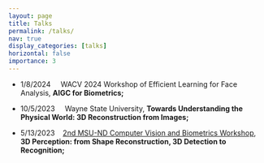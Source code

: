 ```yaml
---
layout: page
title: Talks
permalink: /talks/
nav: true
display_categories: [talks]
horizontal: false
importance: 3
---
```

<div>
    <div>
        <ul>
            <li>1/8/2024&nbsp;&nbsp;&nbsp;&nbsp; WACV 2024 Workshop of Efficient Learning for Face Analysis, <b>AIGC for Biometrics; </b></li>
        </ul>    
    </div>
    <div>
        <ul>
            <li>10/5/2023&nbsp;&nbsp;&nbsp;&nbsp; Wayne State University, <b>Towards Understanding the Physical World: 3D Reconstruction from Images; </b></li>
        </ul>    
    </div>
    <div>
        <ul>
            <li>5/13/2023&nbsp;&nbsp;&nbsp;&nbsp;<a href="https://hal.cse.msu.edu/workshop/2nd-msu-nd-workshop/">2nd MSU-ND Computer Vision and Biometrics Workshop</a>, <b>3D Perception: from Shape Reconstruction, 3D Detection to Recognition; </b></li>
        </ul>    
    </div>
</div>
